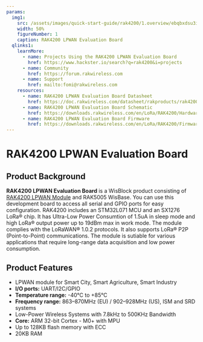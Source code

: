 ```yaml
---
params:
  img1:
    src: /assets/images/quick-start-guide/rak4200/1.overview/ebqbxdsu3iazrm9y4jp3.png
    width: 50%
    figureNumber: 1
    caption: RAK4200 LPWAN Evaluation Board
  qlinks1:
    learnMore:
      - name: Projects Using the RAK4200 LPWAN Evaluation Board
        href: https://www.hackster.io/search?q=rak4200&i=projects
      - name: Community
        href: https://forum.rakwireless.com
      - name: Support
        href: mailto:fomi@rakwireless.com
    resources:
      - name: RAK4200 LPWAN Evaluation Board Datasheet
        href: https://doc.rakwireless.com/datasheet/rakproducts/rak4200-lora-module-datasheet
      - name: RAK4200 LPWAN Evaluation Board Schematic
        href: https://downloads.rakwireless.com/en/LoRa/RAK4200/Hardware-Specification/RAK4200_EVB_Schematic.pdf
      - name: RAK4200 LPWAN Evaluation Board Firmware 
        href: https://downloads.rakwireless.com/en/LoRa/RAK4200/Firmware/
---
```


# RAK4200 LPWAN Evaluation Board

<rk-img :params="$page.frontmatter.params.img1" />

## Product Background
**RAK4200 LPWAN Evaluation Board** is a WisBlock product consisting of [RAK4200 LPWAN Module](https://store.rakwireless.com/products/rak4200-lora-module) and RAK5005 WisBase. You can use this development board to access all serial and GPIO ports for easy configuration. RAK4200 includes an STM32L071 MCU and an SX1276 LoRa® chip. It has Ultra-Low Power Consumtion of 1.5uA in sleep mode and high LoRa® output power up to 19dBm max in work mode. The module complies with the LoRaWAN® 1.0.2 protocols. It also supports LoRa® P2P (Point-to-Point) communications. The module is sutiable for various applications that require long-range data acquisition and low power consumption.

<rk-btn
  src="quick-start-guide.html"
  label="Set up Your RAK4200 LPWAN Evaluation Board"
/>

<rk-quick-links :params="$page.frontmatter.params.qlinks1" />

## Product Features
- LPWAN module for Smart City, Smart Agriculture, Smart Industry
- **I/O ports:** UART/I2C/GPIO
- **Temperature range:** -40°C to +85°C
- **Frequency range:** 863–870MHz (EU) / 902–928MHz (US), ISM and SRD systems
- Low-Power Wireless Systems with 7.8kHz to 500KHz Bandwidth
- **Core:** ARM 32-bit Cortex - M0+ with MPU
- Up to 128KB flash memory with ECC
- 20KB RAM

